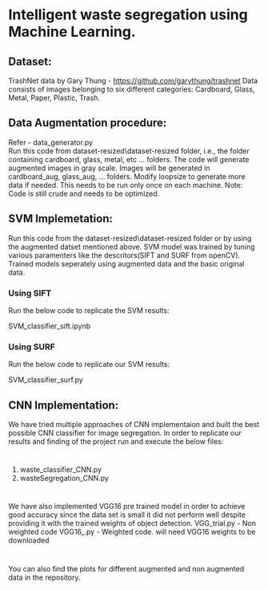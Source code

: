 # Intelligent waste segregation using Machine Learning.

## Dataset: 
TrashNet data by Gary Thung - https://github.com/garythung/trashnet
Data consists of images belonging to six different categories:
Cardboard, Glass, Metal, Paper, Plastic, Trash.

## Data Augmentation procedure:
Refer - data_generator.py  
Run this code from dataset-resized\dataset-resized folder, i.e., the folder containing cardboard, glass, metal, etc ... folders.
The code will generate augmented images in gray scale. Images will be generated in cardboard_aug, glass_aug, ... folders.
Modify loopsize to generate more data if needed.
This needs to be run only once on each machine.
Note: Code is still crude and needs to be optimized.

## SVM Implemetation:
Run this code from the dataset-resized\dataset-resized folder or by using the augmented datset mentioned above. SVM model was trained by tuning various paramenters like the descritors(SIFT and SURF from openCV). Trained models seperately using augmented data and the basic original data.
### Using SIFT
Run the below code to replicate the SVM results:

SVM_classifier_sift.ipynb

### Using SURF
Run the below code to replicate our SVM results:

SVM_classifier_surf.py


## CNN Implementation:
We have tried multiple approaches of CNN implementaion and built the best possible CNN classifier for image segregation. In order to replicate our results and finding of the project run and execute the below files:
#
1. waste_classifier_CNN.py
2. wasteSegregation_CNN.py
#
We have also implemented VGG16 pre trained model in order to achieve good accuracy since the data set is small it did not perform well despite providing it with the trained weights of object detection.
VGG_trial.py - Non weighted code
VGG16_.py - Weighted code. will need VGG16 weights to be downloaded
#
You can also find the plots for different augmented and non augmented data in the repository.


